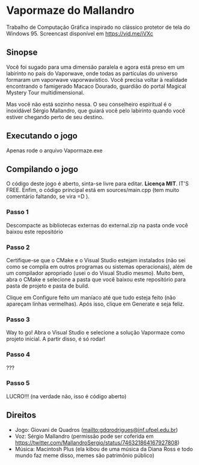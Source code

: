 # Vapormaze do Mallandro

Trabalho de Computação Gráfica inspirado no clássico protetor de tela do Windows 95.
Screencast disponível em <https://vid.me/iVXc>

## Sinopse
Você foi sugado para uma dimensão paralela e agora está preso em um labirinto no país do Vaporwave, onde todas as partículas do universo formaram um vaporwave vaporwavístico. Você precisa voltar à realidade encontrando o famigerado Macaco Dourado, guardião do portal Magical Mystery Tour multidimensional.

Mas você não está sozinho nessa. O seu conselheiro espiritual é o inoxidável Sérgio Mallandro, que guiará você pelo labirinto quando você estiver chegando perto de seu destino.

## Executando o jogo

Apenas rode o arquivo Vapormaze.exe

## Compilando o jogo

O código deste jogo é aberto, sinta-se livre para editar. **Licença MIT**. IT'S FREE. Enfim, o código principal está em sources/main.cpp (tem muito comentário faltando, se vira =D ). 

### Passo 1
Descompacte as bibliotecas externas do external.zip na pasta onde você baixou este repositório
### Passo 2

Certifique-se que o CMake e o Visual Studio estejam instalados (não sei como se compila em outros programas ou sistemas operacionais), além de um compilador apropriado (usei o do Visual Studio mesmo). Muito bem, abra o CMake e selecione a pasta que você baixou este repositório para pasta de projeto e pasta de build.

Clique em Configure feito um maníaco até que tudo esteja feito (não apareçam linhas vermelhas). Após isso, clique em Generate e seja feliz.

### Passo 3
Way to go! Abra o Visual Studio e selecione a solução Vapormaze como projeto inicial. A partir disso, é só rodar!

### Passo 4
???

### Passo 5
LUCRO!!! (na verdade não, isso é código aberto)

## Direitos

* Jogo: Giovani de Quadros (<mailto:gdqrodrigues@inf.ufpel.edu.br>)
* Voz: Sérgio Mallandro (permissão pode ser coferida em <https://twitter.com/MallandroSergio/status/746321864167927808>)
* Música: Macintosh Plus (ela kibou de uma música da Diana Ross e todo mundo faz meme disso, memes são patrimônio público)
